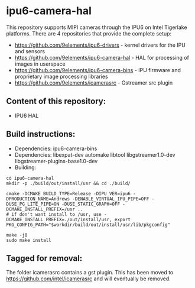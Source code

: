 # ipu6-camera-hal

This repository supports MIPI cameras through the IPU6 on Intel Tigerlake platforms. There are 4 repositories that provide the complete setup:

* https://github.com/9elements/ipu6-drivers - kernel drivers for the IPU and sensors
* https://github.com/9elements/ipu6-camera-hal - HAL for processing of images in userspace
* https://github.com/9elements/ipu6-camera-bins - IPU firmware and proprietary image processing libraries
* https://github.com/9elements/icamerasrc - Gstreamer src plugin


## Content of this repository:
* IPU6 HAL

## Build instructions:
* Dependencies: ipu6-camera-bins
* Dependencies: libexpat-dev automake libtool libgstreamer1.0-dev libgstreamer-plugins-base1.0-dev
* Building:
```
cd ipu6-camera-hal
mkdir -p ./build/out/install/usr && cd ./build/

cmake -DCMAKE_BUILD_TYPE=Release -DIPU_VER=ipu6 -DPRODUCTION_NAME=Andrews -DENABLE_VIRTUAL_IPU_PIPE=OFF -DUSE_PG_LITE_PIPE=ON -DUSE_STATIC_GRAPH=OFF -DCMAKE_INSTALL_PREFIX=/usr ..
# if don't want install to /usr, use -DCMAKE_INSTALL_PREFIX=./out/install/usr, export PKG_CONFIG_PATH="$workdir/build/out/install/usr/lib/pkgconfig"

make -j8
sudo make install
```

## Tagged for removal:
The folder icamerasrc contains a gst plugin. This has been moved to https://github.com/intel/icamerasrc and will eventually be removed.
